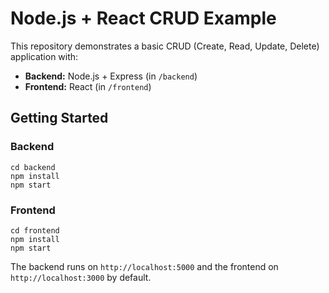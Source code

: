 # Node.js + React CRUD Example

This repository demonstrates a basic CRUD (Create, Read, Update, Delete) application with:

- **Backend:** Node.js + Express (in `/backend`)
- **Frontend:** React (in `/frontend`)

## Getting Started

### Backend

```
cd backend
npm install
npm start
```

### Frontend

```
cd frontend
npm install
npm start
```

The backend runs on `http://localhost:5000` and the frontend on `http://localhost:3000` by default.
